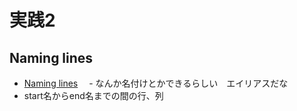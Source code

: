 
# 実践2

## Naming lines

 - [Naming lines](https://developer.mozilla.org/en-US/docs/Glossary/Grid_Lines "Naming lines")
　- なんか名付けとかできるらしい　エイリアスだな
 - start名からend名までの間の行、列


